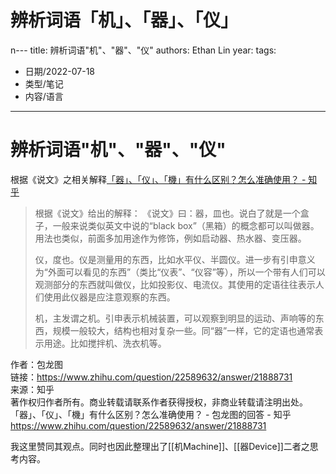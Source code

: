 # 辨析词语「机」、「器」、「仪」
n---
title: 辨析词语"机"、"器"、"仪"
authors: Ethan Lin
year:
tags:
  - 日期/2022-07-18 
  - 类型/笔记 
  - 内容/语言 
---


# 辨析词语"机"、"器"、"仪"





根据《说文》之相关解释[「器」、「仪」、「機」有什么区别？怎么准确使用？ - 知乎](https://www.zhihu.com/question/22589632/answer/21888731)

> 根据《说文》给出的解释：
> 《说文》曰：器，皿也。说白了就是一个盒子，一般来说类似英文中说的“black box”（黑箱）的概念都可以叫做器。用法也类似，前面多加用途作为修饰，例如启动器、热水器、变压器。
> 
> 仪，度也。仪是测量用的东西，比如水平仪、半圆仪。进一步有引申意义为“外面可以看见的东西”（类比“仪表”、“仪容”等），所以一个带有人们可以观测部分的东西就叫做仪，比如投影仪、电流仪。其使用的定语往往表示人们使用此仪器是应注意观察的东西。
> 
> 机，主发谓之机。引申表示机械装置，可以观察到明显的运动、声响等的东西，规模一般较大，结构也相对复杂一些。同“器”一样，它的定语也通常表示用途。比如搅拌机、洗衣机等。
> 
作者：包龙图  
链接：https://www.zhihu.com/question/22589632/answer/21888731  
来源：知乎  
著作权归作者所有。商业转载请联系作者获得授权，非商业转载请注明出处。
「器」、「仪」、「機」有什么区别？怎么准确使用？ - 包龙图的回答 - 知乎 https://www.zhihu.com/question/22589632/answer/21888731



我这里赞同其观点。同时也因此整理出了[[机Machine]]、[[器Device]]二者之思考内容。



